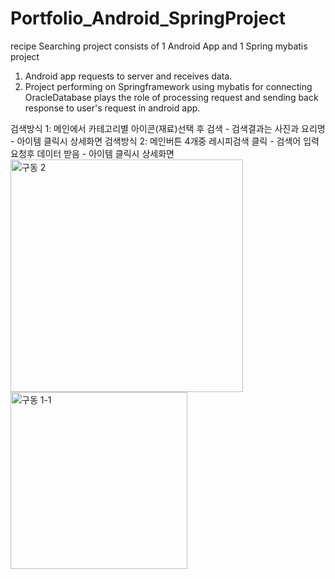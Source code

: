 # Portfolio_Android_SpringProject


recipe Searching project consists of 1 Android App and 1 Spring mybatis project
1. Android app requests to server and receives data.
2. Project performing on Springframework using mybatis for connecting OracleDatabase plays the role of processing request and sending back response to user's request in android app. 

검색방식 1: 메인에서 카테고리별 아이콘(재료)선택 후 검색 - 검색결과는 사진과 요리명  - 아이템 클릭시 상세화면
검색방식 2: 메인버튼 4개중 레시피검색 클릭 - 검색어 입력 요청후 데이터 받음 - 아이템 클릭시 상세화면
<img width="372" alt="구동 2" src="https://user-images.githubusercontent.com/85689054/125740039-59e6ab71-4bcd-409c-abda-2bc9eabf7da7.png">
<img width="283" alt="구동 1-1" src="https://user-images.githubusercontent.com/85689054/125740035-a4092fb8-089a-4813-8cd8-ca7365e75d3e.png">
